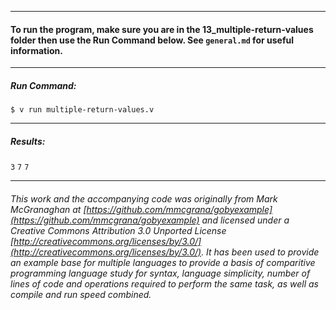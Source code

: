 ___
#### To run the program, make sure you are in the 13_multiple-return-values folder then use the Run Command below. See `general.md` for useful information.
___
##### Run Command:

`$ v run multiple-return-values.v`
___
##### Results:

`3`
`7`
`7`
___

###### This work and the accompanying code was originally from Mark McGranaghan at [https://github.com/mmcgrana/gobyexample](https://github.com/mmcgrana/gobyexample) and licensed under a Creative Commons Attribution 3.0 Unported License [http://creativecommons.org/licenses/by/3.0/](http://creativecommons.org/licenses/by/3.0/). It has been used to provide an example base for multiple languages to provide a basis of comparitive programming language study for syntax, language simplicity, number of lines of code and operations required to perform the same task, as well as compile and run speed combined.